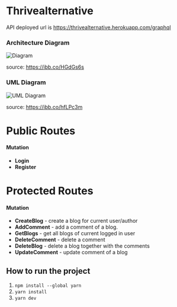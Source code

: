 # Thrivealternative

API deployed url is https://thrivealternative.herokuapp.com/graphql

### Architecture Diagram

![Diagram](https://i.ibb.co/8PcPpqp/thrive-diagram.png)

source: https://ibb.co/HGdGs6s

### UML Diagram

![UML Diagram](https://i.ibb.co/nC6HBxL/thrive-uml-diagram.png)

source: https://ibb.co/hfLPc3m


# Public Routes

#### Mutation

- **Login** 
- **Register** 

# Protected Routes

#### Mutation 

- **CreateBlog** - create a blog for current user/author
- **AddComment** - add a comment of a blog.
- **GetBlogs** - get all blogs of current logged in user
- **DeleteComment** - delete a comment
- **DeleteBlog** - delete a blog together with the comments
- **UpdateComment** - update comment of a blog

## How to run the project
1. `npm install --global yarn`
2. `yarn install`
3. `yarn dev`
